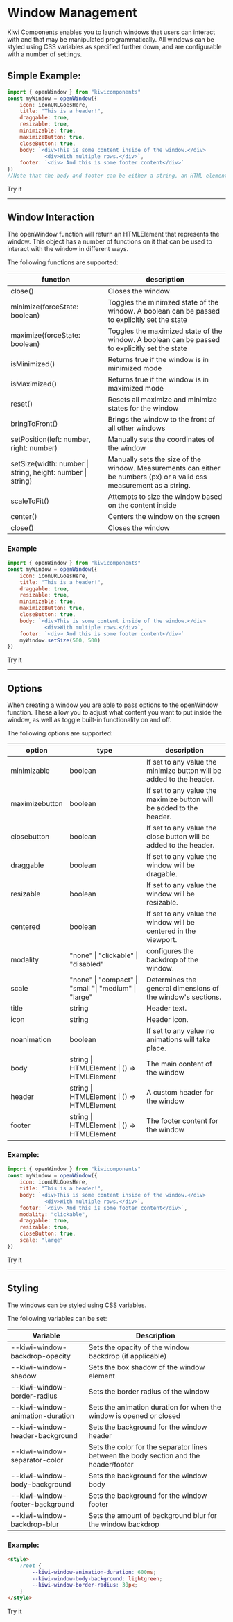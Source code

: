 # Window Management

Kiwi Components enables you to launch windows that users can interact with and that may be manipulated programmatically. All windows can be styled using CSS variables as specified further down, and are configurable with a number of settings.

## Simple Example:

```javascript
import { openWindow } from "kiwicomponents"
const myWindow = openWindow({
	icon: iconURLGoesHere,
	title: "This is a header!",
	draggable: true,
	resizable: true,
	minimizable: true,
	maximizeButton: true,
	closeButton: true,
	body: `<div>This is some content inside of the window.</div> 
			<div>With multiple rows.</div>`,
	footer: `<div> And this is some footer content</div>`
})
//Note that the body and footer can be either a string, an HTML element or a function that returns an HTML element.
```

<kiwi-button onclick="openWindow({draggable: true, resizable: true, minimizable: true, maximizeButton: true, closeButton: true})">Try it</kiwi-button>

---

## Window Interaction

The openWindow function will return an HTMLElement that represents the window. This object has a number of functions on it that can be used to interact with the window in different ways.

The following functions are supported:

| function                                                   | description                                                                                                           |
| ---------------------------------------------------------- | --------------------------------------------------------------------------------------------------------------------- |
| close()                                                    | Closes the window                                                                                                     |
| minimize(forceState: boolean)                              | Toggles the minimzed state of the window. A boolean can be passed to explicitly set the state                         |
| maximize(forceState: boolean)                              | Toggles the maximized state of the window. A boolean can be passed to explicitly set the state                        |
| isMinimized()                                              | Returns true if the window is in minimized mode                                                                       |
| isMaximized()                                              | Returns true if the window is in maximized mode                                                                       |
| reset()                                                    | Resets all maximize and minimize states for the window                                                                |
| bringToFront()                                             | Brings the window to the front of all other windows                                                                   |
| setPosition(left: number, right: number)                   | Manually sets the coordinates of the window                                                                           |
| setSize(width: number \| string, height: number \| string) | Manually sets the size of the window. Measurements can either be numbers (px) or a valid css measurement as a string. |
| scaleToFit()                                               | Attempts to size the window based on the content inside                                                               |
| center()                                                   | Centers the window on the screen                                                                                      |
| close()                                                    | Closes the window                                                                                                     |

### Example

```javascript
import { openWindow } from "kiwicomponents"
const myWindow = openWindow({
	icon: iconURLGoesHere,
	title: "This is a header!",
	draggable: true,
	resizable: true,
	minimizable: true,
	maximizeButton: true,
	closeButton: true,
	body: `<div>This is some content inside of the window.</div>
			<div>With multiple rows.</div>`,
	footer: `<div> And this is some footer content</div>`
    myWindow.setSize(500, 500)
})
```

<kiwi-button onclick="openWindow({draggable: true, resizable: true, minimizable: true, maximizeButton: true, closeButton: true}).setSize(500, 500);">Try it</kiwi-button>

---

## Options

When creating a window you are able to pass options to the openWindow function. These allow you to adjust what content you want to put inside the window, as well as toggle built-in functionality on and off.

The following options are supported:

| option         | type                                                  | description                                                          |
| -------------- | ----------------------------------------------------- | -------------------------------------------------------------------- |
| minimizable    | boolean                                               | If set to any value the minimize button will be added to the header. |
| maximizebutton | boolean                                               | If set to any value the maximize button will be added to the header. |
| closebutton    | boolean                                               | If set to any value the close button will be added to the header.    |
| draggable      | boolean                                               | If set to any value the window will be dragable.                     |
| resizable      | boolean                                               | If set to any value the window will be resizable.                    |
| centered       | boolean                                               | If set to any value the window will be centered in the viewport.     |
| modality       | "none" \| "clickable" \| "disabled"                   | configures the backdrop of the window.                               |
| scale          | "none" \| "compact" \| "small "\| "medium" \| "large" | Determines the general dimensions of the window's sections.          |
| title          | string                                                | Header text.                                                         |
| icon           | string                                                | Header icon.                                                         |
| noanimation    | boolean                                               | If set to any value no animations will take place.                   |
| body           | string \| HTMLElement \| () => HTMLElement            | The main content of the window                                       |
| header         | string \| HTMLElement \| () => HTMLElement            | A custom header for the window                                       |
| footer         | string \| HTMLElement \| () => HTMLElement            | The footer content for the window                                    |

### Example:

```javascript
import { openWindow } from "kiwicomponents"
const myWindow = openWindow({
	icon: iconURLGoesHere,
	title: "This is a header!",
	body: `<div>This is some content inside of the window.</div>
			<div>With multiple rows.</div>`,
	footer: `<div> And this is some footer content</div>`,
	modality: "clickable",
	draggable: true,
	resizable: true,
	closeButton: true,
	scale: "large"
})
```

<kiwi-button onclick="openWindow({modality: 'clickable', scale: 'large', draggable: true, resizable: true, closeButton: true});">Try it</kiwi-button>

---

## Styling

The windows can be styled using CSS variables.

The following variables can be set:

| Variable                         | Description                                                                           |
| -------------------------------- | ------------------------------------------------------------------------------------- |
| --kiwi-window-backdrop-opacity   | Sets the opacity of the window backdrop (if applicable)                               |
| --kiwi-window-shadow             | Sets the box shadow of the window element                                             |
| --kiwi-window-border-radius      | Sets the border radius of the window                                                  |
| --kiwi-window-animation-duration | Sets the animation duration for when the window is opened or closed                   |
| --kiwi-window-header-background  | Sets the background for the window header                                             |
| --kiwi-window-separator-color    | Sets the color for the separator lines between the body section and the header/footer |
| --kiwi-window-body-background    | Sets the background for the window body                                               |
| --kiwi-window-footer-background  | Sets the background for the window footer                                             |
| --kiwi-window-backdrop-blur      | Sets the amount of background blur for the window backdrop                            |

### Example:

```html
<style>
	:root {
		--kiwi-window-animation-duration: 600ms;
		--kiwi-window-body-background: lightgreen;
		--kiwi-window-border-radius: 30px;
	}
</style>
```

<kiwi-button onclick="openWindow({closeButton: true}).setAttribute('style', '--kiwi-window-animation-duration:600ms;--kiwi-window-header-background:lightgreen;--kiwi-window-border-radius:30px;');">Try it</kiwi-button>
